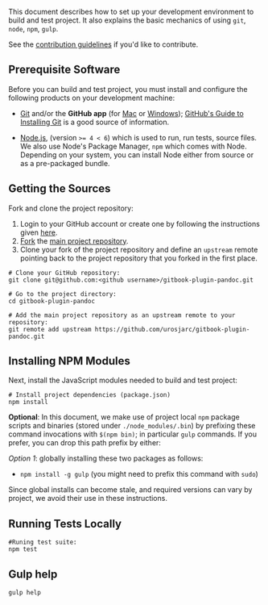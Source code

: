 This document describes how to set up your development environment to build and test project. 
It also explains the basic mechanics of using `git`, `node`, `npm`, `gulp`.

See the [contribution guidelines](/contribution)
if you'd like to contribute.

## Prerequisite Software

Before you can build and test project, you must install and configure the
following products on your development machine:

* [Git](http://git-scm.com) and/or the **GitHub app** (for [Mac](http://mac.github.com) or
  [Windows](http://windows.github.com)); [GitHub's Guide to Installing
  Git](https://help.github.com/articles/set-up-git) is a good source of information.

* [Node.js](http://nodejs.org), (version `>= 4 < 6`) which is used to run,
  run tests, source files. We also use Node's Package Manager, `npm`
  which comes with Node. Depending on your system, you can install Node either from
  source or as a pre-packaged bundle.

## Getting the Sources

Fork and clone the project repository:

1. Login to your GitHub account or create one by following the instructions given
   [here](https://github.com/signup/free).
2. [Fork](http://help.github.com/forking) the [main project 
   repository](https://github.com/urosjarc/gitbook-plugin-pandoc).
3. Clone your fork of the project repository and define an `upstream` remote pointing back to
   the project repository that you forked in the first place.

```shell
# Clone your GitHub repository:
git clone git@github.com:<github username>/gitbook-plugin-pandoc.git

# Go to the project directory:
cd gitbook-plugin-pandoc

# Add the main project repository as an upstream remote to your repository:
git remote add upstream https://github.com/urosjarc/gitbook-plugin-pandoc.git
```

## Installing NPM Modules

Next, install the JavaScript modules needed to build and test project:

```shell
# Install project dependencies (package.json)
npm install
```

**Optional**: In this document, we make use of project local `npm` package scripts and binaries
(stored under `./node_modules/.bin`) by prefixing these command invocations with `$(npm bin)`; in
particular `gulp` commands. If you prefer, you can drop this path prefix by either:

*Option 1*: globally installing these two packages as follows:

* `npm install -g gulp` (you might need to prefix this command with `sudo`)

Since global installs can become stale, and required versions can vary by project, we avoid their
use in these instructions.

## Running Tests Locally

```shell
#Runing test suite:
npm test
```

## Gulp help

```shell
gulp help
```
